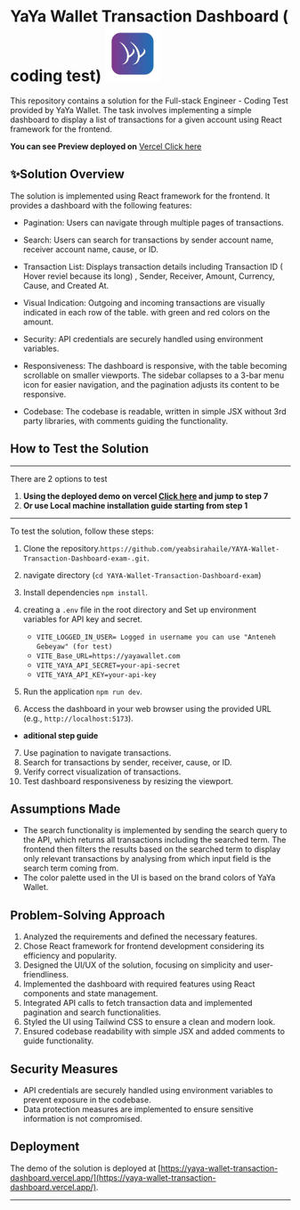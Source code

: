 # YaYa Wallet Transaction Dashboard ( coding test)  <img src="/public/Logo.png" alt="yaya" width="100">



This repository contains a solution for the Full-stack Engineer - Coding Test provided by YaYa Wallet. The task involves implementing a simple dashboard to display a list of transactions for a given account using React framework for the frontend. 

**You can see Preview deployed on** [Vercel Click here](https://yaya-wallet-transaction-dashboard.vercel.app/)

## ✨Solution Overview

The solution is implemented using React framework for the frontend. It provides a dashboard with the following features:

- Pagination: Users can navigate through multiple pages of transactions.
- Search: Users can search for transactions by sender account name, receiver account name, cause, or ID.
- Transaction List: Displays transaction details including Transaction ID ( Hover reviel because its long) , Sender, Receiver, Amount, Currency, Cause, and Created At.
- Visual Indication: Outgoing and incoming transactions are visually indicated in each row of the table. with green and red colors on the amount.
- Security: API credentials are securely handled using environment variables.
- Responsiveness: The dashboard is responsive, with the table becoming scrollable on smaller viewports. The sidebar collapses to a 3-bar menu icon for easier navigation, and the pagination adjusts its content to be responsive.

- Codebase: The codebase is readable, written in simple JSX without 3rd party libraries, with comments guiding the functionality.

## How to Test the Solution
--- 
There are 2 options to test 
1. **Using the deployed demo on vercel [ Click here](https://yaya-wallet-transaction-dashboard.vercel.app/) and jump to step 7**
2. **Or use Local machine installation guide starting from step 1**
--- 
To test the solution, follow these steps:


1. Clone the repository.`https://github.com/yeabsirahaile/YAYA-Wallet-Transaction-Dashboard-exam-.git`.
2. navigate directory (`cd YAYA-Wallet-Transaction-Dashboard-exam`)
3. Install dependencies `npm install`.
4. creating a `.env` file in the root directory and Set up environment variables for API key and secret.
    - `VITE_LOGGED_IN_USER= Logged in username you can use "Anteneh Gebeyaw" (for test)`
    - `VITE_Base_URL=https://yayawallet.com`
    - `VITE_YAYA_API_SECRET=your-api-secret`
    - `VITE_YAYA_API_KEY=your-api-key`

5. Run the application `npm run dev`.
6. Access the dashboard in your web browser using the provided URL (e.g., `http://localhost:5173`).

- **aditional step guide**
7. Use pagination to navigate transactions.
8. Search for transactions by sender, receiver, cause, or ID.
9. Verify correct visualization of transactions.
10. Test dashboard responsiveness by resizing the viewport.






## Assumptions Made

- The search functionality is implemented by sending the search query to the API, which returns all transactions including the searched term. The frontend then filters the results based on the searched term to display only relevant transactions by analysing from which input field is the search term coming from.
- The color palette used in the UI is based on the brand colors of YaYa Wallet.

## Problem-Solving Approach

1. Analyzed the requirements and defined the necessary features.
2. Chose React framework for frontend development considering its efficiency and popularity.
3. Designed the UI/UX of the solution, focusing on simplicity and user-friendliness.
4. Implemented the dashboard with required features using React components and state management.
5. Integrated API calls to fetch transaction data and implemented pagination and search functionalities.
6. Styled the UI using Tailwind CSS to ensure a clean and modern look.
7. Ensured codebase readability with simple JSX and added comments to guide functionality.

## Security Measures

- API credentials are securely handled using environment variables to prevent exposure in the codebase.
- Data protection measures are implemented to ensure sensitive information is not compromised.

## Deployment

The demo of the solution is deployed at [https://yaya-wallet-transaction-dashboard.vercel.app/](https://yaya-wallet-transaction-dashboard.vercel.app/).


---

